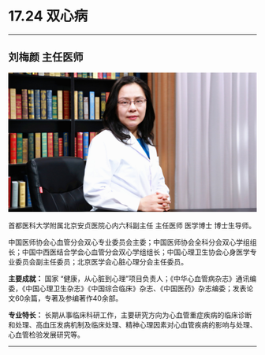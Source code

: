 # 17.24 双心病

---

## 刘梅颜 主任医师

![1683955510253](image/c17_024/1683955510253.png)

首都医科大学附属北京安贞医院心内六科副主任 主任医师 医学博士 博士生导师。

中国医师协会心血管分会双心专业委员会主委；中国医师协会全科分会双心学组组长；中国中西医结合学会心血管分会双心学组组长；中国心理卫生协会心身医学专业委员会副主任委员；北京医学会心脏心理分会主任委员。


**主要成就：** 国家 “健康，从心脏到心理”项目负责人；《中华心血管病杂志》通讯编委，《中国心理卫生杂志》《中国综合临床》杂志、《中国医药》杂志编委；发表论文60余篇，专著及参编著作40余部。


**专业特长：** 长期从事临床科研工作，主要研究方向为心血管重症疾病的临床诊断和处理、高血压发病机制及临床处理、精神心理因素对心血管疾病的影响与处理、心血管检验发展研究等。

---
